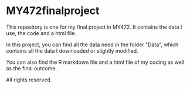 # MY472finalproject
This repository is one for my final project in MY472. It contains the data I use, the code and a html file.

In this project, you can find all the data need in the folder "Data", which contains all the data I downloaded or slightly modified.

You can also find the R markdown file and a html file of my coding as well as the final outcome.

All rights reserved.
